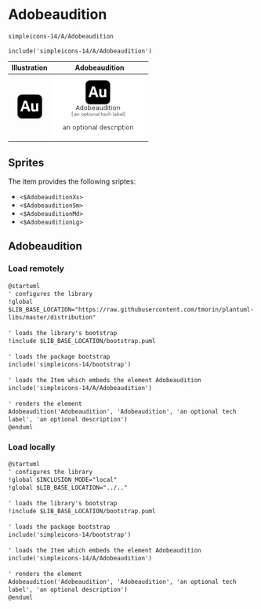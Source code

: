 # Adobeaudition


```text
simpleicons-14/A/Adobeaudition
```

```text
include('simpleicons-14/A/Adobeaudition')
```



| Illustration | Adobeaudition |
| :---: | :---: |
| ![illustration for Illustration](../../simpleicons-14/A/Adobeaudition.png) | ![illustration for Adobeaudition](../../simpleicons-14/A/Adobeaudition.Local.png) |



## Sprites
The item provides the following sriptes:

- `<$AdobeauditionXs>`
- `<$AdobeauditionSm>`
- `<$AdobeauditionMd>`
- `<$AdobeauditionLg>`





## Adobeaudition

### Load remotely
```plantuml
@startuml
' configures the library
!global $LIB_BASE_LOCATION="https://raw.githubusercontent.com/tmorin/plantuml-libs/master/distribution"

' loads the library's bootstrap
!include $LIB_BASE_LOCATION/bootstrap.puml

' loads the package bootstrap
include('simpleicons-14/bootstrap')

' loads the Item which embeds the element Adobeaudition
include('simpleicons-14/A/Adobeaudition')

' renders the element
Adobeaudition('Adobeaudition', 'Adobeaudition', 'an optional tech label', 'an optional description')
@enduml
```

### Load locally
```plantuml
@startuml
' configures the library
!global $INCLUSION_MODE="local"
!global $LIB_BASE_LOCATION="../.."

' loads the library's bootstrap
!include $LIB_BASE_LOCATION/bootstrap.puml

' loads the package bootstrap
include('simpleicons-14/bootstrap')

' loads the Item which embeds the element Adobeaudition
include('simpleicons-14/A/Adobeaudition')

' renders the element
Adobeaudition('Adobeaudition', 'Adobeaudition', 'an optional tech label', 'an optional description')
@enduml
```

